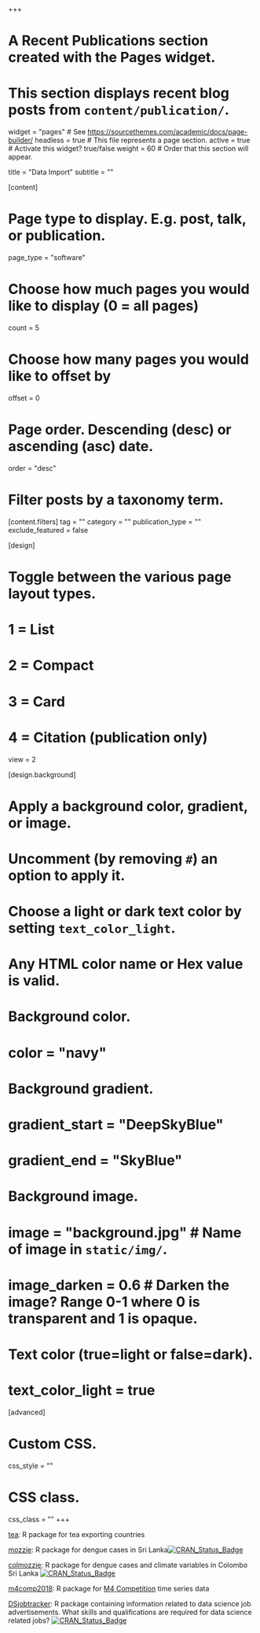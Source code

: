+++
# A Recent Publications section created with the Pages widget.
# This section displays recent blog posts from `content/publication/`.

widget = "pages"  # See https://sourcethemes.com/academic/docs/page-builder/
headless = true  # This file represents a page section.
active = true  # Activate this widget? true/false
weight = 60  # Order that this section will appear.

title = "Data Import"
subtitle = ""

[content]
  # Page type to display. E.g. post, talk, or publication.
  page_type = "software"
  
  # Choose how much pages you would like to display (0 = all pages)
  count = 5
  
  # Choose how many pages you would like to offset by
  offset = 0

  # Page order. Descending (desc) or ascending (asc) date.
  order = "desc"

  # Filter posts by a taxonomy term.
  [content.filters]
    tag = ""
    category = ""
    publication_type = ""
    exclude_featured = false
  
[design]
  # Toggle between the various page layout types.
  #   1 = List
  #   2 = Compact
  #   3 = Card
  #   4 = Citation (publication only)
  view = 2
  
[design.background]
  # Apply a background color, gradient, or image.
  #   Uncomment (by removing `#`) an option to apply it.
  #   Choose a light or dark text color by setting `text_color_light`.
  #   Any HTML color name or Hex value is valid.
    
  # Background color.
  # color = "navy"
  
  # Background gradient.
  # gradient_start = "DeepSkyBlue"
  # gradient_end = "SkyBlue"
  
  # Background image.
  # image = "background.jpg"  # Name of image in `static/img/`.
  # image_darken = 0.6  # Darken the image? Range 0-1 where 0 is transparent and 1 is opaque.

  # Text color (true=light or false=dark).
  # text_color_light = true  
  
[advanced]
 # Custom CSS. 
 css_style = ""
 
 # CSS class.
 css_class = ""
+++


<i class="fa fa-cog fa-spin" style="color:Maroon"></i> [tea](https://github.com/thiyangt/tea): R package for tea exporting countries

<i class="fa fa-cog fa-spin" style="color:Maroon"></i> [mozzie](https://github.com/thiyangt/mozzie): R package for dengue cases in Sri Lanka[![CRAN\_Status\_Badge](http://www.r-pkg.org/badges/version/mozzie)](https://cran.r-project.org/package=mozzie) 

<i class="fa fa-cog fa-spin" style="color:Maroon"></i> [colmozzie](https://github.com/thiyangt/colmozzie): R package for dengue cases and climate variables in Colombo Sri Lanka
[![CRAN_Status_Badge](http://www.r-pkg.org/badges/version/colmozzie)](https://cran.r-project.org/package=colmozzie)


<i class="fa fa-cog fa-spin" style="color:Maroon"></i> [m4comp2018](https://github.com/carlanetto/M4comp2018): R package for [M4 Competition](https://www.m4.unic.ac.cy/) time series data 

<i class="fa fa-cog fa-spin" style="color:Maroon"></i> [DSjobtracker](https://github.com/thiyangt/DSjobtracker): R package containing information related to data science job advertisements. What skills and qualifications are required for data science related jobs?
[![CRAN_Status_Badge](http://www.r-pkg.org/badges/version/DSjobtracker)](https://CRAN.R-project.org/package=DSjobtracker)